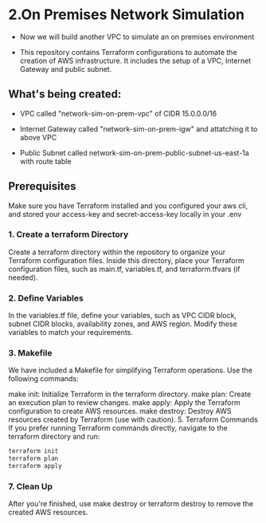 # 2.On Premises Network Simulation
 - Now we will build another VPC to simulate an on premises environment

- This repository contains Terraform configurations to automate the creation of AWS infrastructure. It includes the setup of a VPC, Internet Gateway and public subnet.

## What's being created:

- VPC called "network-sim-on-prem-vpc" of CIDR 15.0.0.0/16

- Internet Gateway called "network-sim-on-prem-igw" and attatching it to above VPC

- Public Subnet called network-sim-on-prem-public-subnet-us-east-1a with route table

## Prerequisites
Make sure you have Terraform installed and you configured your aws cli, and stored your access-key and secret-access-key locally in your .env

### 1. Create a terraform Directory
Create a terraform directory within the repository to organize your Terraform configuration files. Inside this directory, place your Terraform configuration files, such as main.tf, variables.tf, and terraform.tfvars (if needed).

### 2. Define Variables
In the variables.tf file, define your variables, such as VPC CIDR block, subnet CIDR blocks, availability zones, and AWS region. Modify these variables to match your requirements.

### 3. Makefile
We have included a Makefile for simplifying Terraform operations. Use the following commands:

make init: Initialize Terraform in the terraform directory.
make plan: Create an execution plan to review changes.
make apply: Apply the Terraform configuration to create AWS resources.
make destroy: Destroy AWS resources created by Terraform (use with caution).
5. Terraform Commands
If you prefer running Terraform commands directly, navigate to the terraform directory and run:

```bash
terraform init
terraform plan
terraform apply
```

### 7. Clean Up
After you're finished, use make destroy or terraform destroy to remove the created AWS resources.